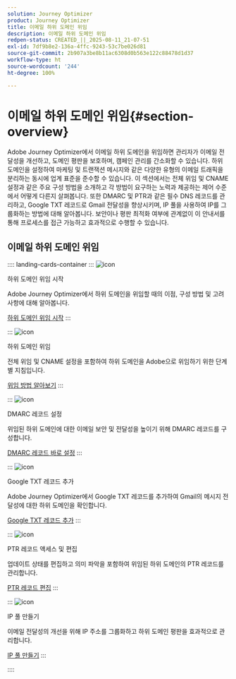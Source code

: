 ```yaml
---
solution: Journey Optimizer
product: Journey Optimizer
title: 이메일 하위 도메인 위임
description: 이메일 하위 도메인 위임
redpen-status: CREATED_||_2025-08-11_21-07-51
exl-id: 7df9b8e2-136a-4ffc-9243-53c7be026d81
source-git-commit: 2b907a3be8b11ac6308d0b563e122c88478d1d37
workflow-type: ht
source-wordcount: '244'
ht-degree: 100%

---
```


# 이메일 하위 도메인 위임{#section-overview}

Adobe Journey Optimizer에서 이메일 하위 도메인을 위임하면 관리자가 이메일 전달성을 개선하고, 도메인 평판을 보호하며, 캠페인 관리를 간소화할 수 있습니다. 하위 도메인을 설정하여 마케팅 및 트랜잭션 메시지와 같은 다양한 유형의 이메일 트래픽을 분리하는 동시에 업계 표준을 준수할 수 있습니다. 이 섹션에서는 전체 위임 및 CNAME 설정과 같은 주요 구성 방법을 소개하고 각 방법이 요구하는 노력과 제공하는 제어 수준에서 어떻게 다른지 살펴봅니다. 또한 DMARC 및 PTR과 같은 필수 DNS 레코드를 관리하고, Google TXT 레코드로 Gmail 전달성을 향상시키며, IP 풀을 사용하여 IP를 그룹화하는 방법에 대해 알아봅니다. 보안이나 평판 최적화 여부에 관계없이 이 안내서를 통해 프로세스를 접근 가능하고 효과적으로 수행할 수 있습니다.

## 이메일 하위 도메인 위임

:::: landing-cards-container
:::
![icon](https://cdn.experienceleague.adobe.com/icons/circle-play.svg)

하위 도메인 위임 시작

Adobe Journey Optimizer에서 하위 도메인을 위임할 때의 이점, 구성 방법 및 고려 사항에 대해 알아봅니다.

[하위 도메인 위임 시작](../using/configuration/about-subdomain-delegation.md)
:::

:::
![icon](https://cdn.experienceleague.adobe.com/icons/gear.svg)

하위 도메인 위임

전체 위임 및 CNAME 설정을 포함하여 하위 도메인을 Adobe으로 위임하기 위한 단계별 지침입니다.

[위임 방법 알아보기](../using/configuration/delegate-subdomain.md)
:::

:::
![icon](https://cdn.experienceleague.adobe.com/icons/shield-halved.svg)

DMARC 레코드 설정

위임된 하위 도메인에 대한 이메일 보안 및 전달성을 높이기 위해 DMARC 레코드를 구성합니다.

[DMARC 레코드 바로 설정](../using/configuration/dmarc-record.md)
:::

:::
![icon](https://cdn.experienceleague.adobe.com/icons/bullseye.svg)

Google TXT 레코드 추가

Adobe Journey Optimizer에서 Google TXT 레코드를 추가하여 Gmail의 메시지 전달성에 대한 하위 도메인을 확인합니다.

[Google TXT 레코드 추가](../using/configuration/google-txt.md)
:::

:::
![icon](https://cdn.experienceleague.adobe.com/icons/code-branch.svg)

PTR 레코드 액세스 및 편집

업데이트 상태를 편집하고 의미 파악을 포함하여 위임된 하위 도메인의 PTR 레코드를 관리합니다.

[PTR 레코드 편집](../using/configuration/ptr-records.md)
:::

:::
![icon](https://cdn.experienceleague.adobe.com/icons/list-check.svg)

IP 풀 만들기

이메일 전달성의 개선을 위해 IP 주소를 그룹화하고 하위 도메인 평판을 효과적으로 관리합니다.

[IP 풀 만들기](../using/configuration/ip-pools.md)
:::

::::
